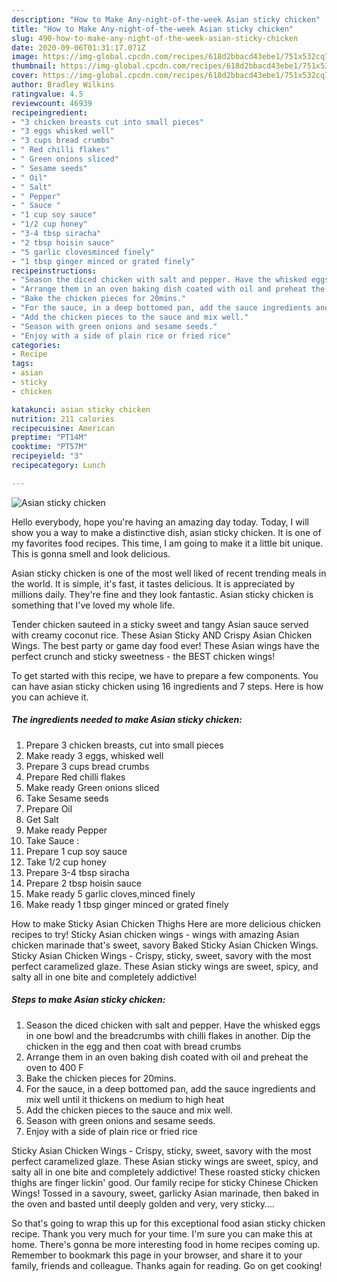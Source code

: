 ```yaml
---
description: "How to Make Any-night-of-the-week Asian sticky chicken"
title: "How to Make Any-night-of-the-week Asian sticky chicken"
slug: 490-how-to-make-any-night-of-the-week-asian-sticky-chicken
date: 2020-09-06T01:31:17.071Z
image: https://img-global.cpcdn.com/recipes/618d2bbacd43ebe1/751x532cq70/asian-sticky-chicken-recipe-main-photo.jpg
thumbnail: https://img-global.cpcdn.com/recipes/618d2bbacd43ebe1/751x532cq70/asian-sticky-chicken-recipe-main-photo.jpg
cover: https://img-global.cpcdn.com/recipes/618d2bbacd43ebe1/751x532cq70/asian-sticky-chicken-recipe-main-photo.jpg
author: Bradley Wilkins
ratingvalue: 4.5
reviewcount: 46939
recipeingredient:
- "3 chicken breasts cut into small pieces"
- "3 eggs whisked well"
- "3 cups bread crumbs"
- " Red chilli flakes"
- " Green onions sliced"
- " Sesame seeds"
- " Oil"
- " Salt"
- " Pepper"
- " Sauce "
- "1 cup soy sauce"
- "1/2 cup honey"
- "3-4 tbsp siracha"
- "2 tbsp hoisin sauce"
- "5 garlic clovesminced finely"
- "1 tbsp ginger minced or grated finely"
recipeinstructions:
- "Season the diced chicken with salt and pepper. Have the whisked eggs in one bowl and the breadcrumbs with chilli flakes in another. Dip the chicken in the egg and then coat with bread crumbs"
- "Arrange them in an oven baking dish coated with oil and preheat the oven to 400 F"
- "Bake the chicken pieces for 20mins."
- "For the sauce, in a deep bottomed pan, add the sauce ingredients and mix well until it thickens on medium to high heat"
- "Add the chicken pieces to the sauce and mix well."
- "Season with green onions and sesame seeds."
- "Enjoy with a side of plain rice or fried rice"
categories:
- Recipe
tags:
- asian
- sticky
- chicken

katakunci: asian sticky chicken 
nutrition: 211 calories
recipecuisine: American
preptime: "PT14M"
cooktime: "PT57M"
recipeyield: "3"
recipecategory: Lunch

---
```



![Asian sticky chicken](https://img-global.cpcdn.com/recipes/618d2bbacd43ebe1/751x532cq70/asian-sticky-chicken-recipe-main-photo.jpg)

Hello everybody, hope you're having an amazing day today. Today, I will show you a way to make a distinctive dish, asian sticky chicken. It is one of my favorites food recipes. This time, I am going to make it a little bit unique. This is gonna smell and look delicious.

Asian sticky chicken is one of the most well liked of recent trending meals in the world. It is simple, it's fast, it tastes delicious. It is appreciated by millions daily. They're fine and they look fantastic. Asian sticky chicken is something that I've loved my whole life.

Tender chicken sauteed in a sticky sweet and tangy Asian sauce served with creamy coconut rice. These Asian Sticky AND Crispy Asian Chicken Wings. The best party or game day food ever! These Asian wings have the perfect crunch and sticky sweetness - the BEST chicken wings!


To get started with this recipe, we have to prepare a few components. You can have asian sticky chicken using 16 ingredients and 7 steps. Here is how you can achieve it.

<!--inarticleads1-->

##### The ingredients needed to make Asian sticky chicken:

1. Prepare 3 chicken breasts, cut into small pieces
1. Make ready 3 eggs, whisked well
1. Prepare 3 cups bread crumbs
1. Prepare  Red chilli flakes
1. Make ready  Green onions sliced
1. Take  Sesame seeds
1. Prepare  Oil
1. Get  Salt
1. Make ready  Pepper
1. Take  Sauce :
1. Prepare 1 cup soy sauce
1. Take 1/2 cup honey
1. Prepare 3-4 tbsp siracha
1. Prepare 2 tbsp hoisin sauce
1. Make ready 5 garlic cloves,minced finely
1. Make ready 1 tbsp ginger minced or grated finely


How to make Sticky Asian Chicken Thighs Here are more delicious chicken recipes to try! Sticky Asian chicken wings - wings with amazing Asian chicken marinade that&#39;s sweet, savory Baked Sticky Asian Chicken Wings. Sticky Asian Chicken Wings - Crispy, sticky, sweet, savory with the most perfect caramelized glaze. These Asian sticky wings are sweet, spicy, and salty all in one bite and completely addictive! 

<!--inarticleads2-->

##### Steps to make Asian sticky chicken:

1. Season the diced chicken with salt and pepper. Have the whisked eggs in one bowl and the breadcrumbs with chilli flakes in another. Dip the chicken in the egg and then coat with bread crumbs
1. Arrange them in an oven baking dish coated with oil and preheat the oven to 400 F
1. Bake the chicken pieces for 20mins.
1. For the sauce, in a deep bottomed pan, add the sauce ingredients and mix well until it thickens on medium to high heat
1. Add the chicken pieces to the sauce and mix well.
1. Season with green onions and sesame seeds.
1. Enjoy with a side of plain rice or fried rice


Sticky Asian Chicken Wings - Crispy, sticky, sweet, savory with the most perfect caramelized glaze. These Asian sticky wings are sweet, spicy, and salty all in one bite and completely addictive! These roasted sticky chicken thighs are finger lickin&#39; good. Our family recipe for sticky Chinese Chicken Wings! Tossed in a savoury, sweet, garlicky Asian marinade, then baked in the oven and basted until deeply golden and very, very sticky…. 

So that's going to wrap this up for this exceptional food asian sticky chicken recipe. Thank you very much for your time. I'm sure you can make this at home. There's gonna be more interesting food in home recipes coming up. Remember to bookmark this page in your browser, and share it to your family, friends and colleague. Thanks again for reading. Go on get cooking!
